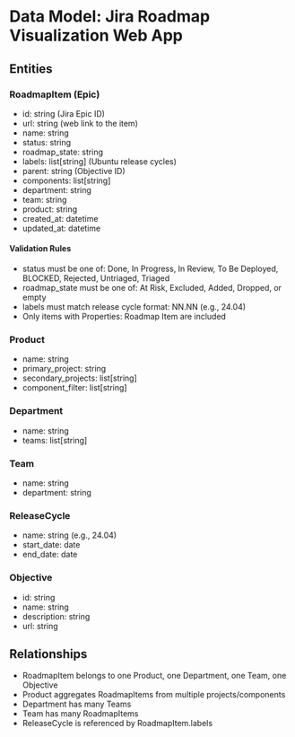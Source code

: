 # Data Model: Jira Roadmap Visualization Web App

## Entities

### RoadmapItem (Epic)
- id: string (Jira Epic ID)
- url: string (web link to the item)
- name: string
- status: string
- roadmap_state: string
- labels: list[string] (Ubuntu release cycles)
- parent: string (Objective ID)
- components: list[string]
- department: string
- team: string
- product: string
- created_at: datetime
- updated_at: datetime

#### Validation Rules
- status must be one of: Done, In Progress, In Review, To Be Deployed, BLOCKED, Rejected, Untriaged, Triaged
- roadmap_state must be one of: At Risk, Excluded, Added, Dropped, or empty
- labels must match release cycle format: NN.NN (e.g., 24.04)
- Only items with Properties: Roadmap Item are included

### Product
- name: string
- primary_project: string
- secondary_projects: list[string]
- component_filter: list[string]

### Department
- name: string
- teams: list[string]

### Team
- name: string
- department: string

### ReleaseCycle
- name: string (e.g., 24.04)
- start_date: date
- end_date: date

### Objective
- id: string
- name: string
- description: string
- url: string

## Relationships
- RoadmapItem belongs to one Product, one Department, one Team, one Objective
- Product aggregates RoadmapItems from multiple projects/components
- Department has many Teams
- Team has many RoadmapItems
- ReleaseCycle is referenced by RoadmapItem.labels
